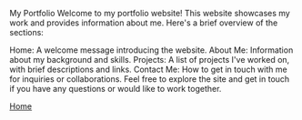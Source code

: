 My Portfolio
Welcome to my portfolio website! This website showcases my work and provides information about me. Here's a brief overview of the sections:

Home: A welcome message introducing the website.
About Me: Information about my background and skills.
Projects: A list of projects I've worked on, with brief descriptions and links.
Contact Me: How to get in touch with me for inquiries or collaborations.
Feel free to explore the site and get in touch if you have any questions or would like to work together.

<a href="http://127.0.0.1:5500/portifolio.html">Home</a>
